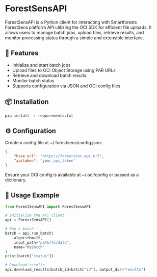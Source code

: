 # ForestSensAPI

ForestSensAPI is a Python client for interacting with Smartforests ForestSens platform API utilizing the OCI SDK for efficient file uploads. It allows users to manage batch jobs, upload files, retrieve results, and monitor processing status through a simple and extensible interface.

## 🚀 Features

- Initialize and start batch jobs
- Upload files to OCI Object Storage using PAR URLs
- Retrieve and download batch results
- Monitor batch status
- Supports configuration via JSON and OCI config files

## 📦 Installation

```bash
pip install -r requirements.txt
```
## ⚙️ Configuration

Create a config file at ~/.forestsens/config.json:

```json
{
    "base_url": "https://forestsens.api.url",
    "apitoken": "your_api_token"
}
```
Ensure your OCI config is available at ~/.oci/config or passed as a dictionary.

## 🧪 Usage Example

```python
from ForestSensAPI import ForestSensAPI

# Initialize the API client
api = ForestSensAPI()

# Run a batch
batch = api.run_batch(
    algorithm=26,
    input_path="path/to/data",
    name="MyBatch"
)
print(batch["status"])

# Download results
api.download_results(batch_id=batch["id"], output_dir="results")
```

